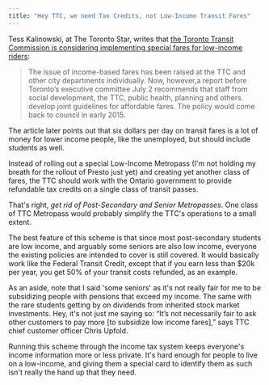 ```yaml
---
title: "Hey TTC, we need Tax Credits, not Low-Income Transit Fares"
---
```


Tess Kalinowski, at The Toronto Star, writes that [the Toronto Transit Commission is considering implementing special fares for low-income riders](http://www.thestar.com/news/gta/2014/06/24/ttc_city_look_into_lowincome_transit_fares.html):

> The issue of income-based fares has been raised at the TTC and other city departments individually. Now, however,a report before Toronto’s executive committee July 2  recommends that staff from social development, the TTC, public health,  planning and others develop joint guidelines for affordable fares. The  policy would come back to council in early 2015.

The article later points out that six dollars per day on transit fares is a lot of money for lower income people, like the unemployed, but should include students as well.

Instead of rolling out a special Low-Income Metropass (I'm not holding my breath for the rollout of Presto just yet) and creating yet another class of fares, the TTC should work with the Ontario government to provide refundable tax credits on a single class of transit passes.

That's right, *get rid of Post-Secondary and Senior Metropasses*. One class of TTC Metropass would probably simplify the TTC's operations to a small extent.

The best feature of this scheme is that since most post-secondary students are low income, and arguably some seniors are also low income, everyone the existing policies are intended to cover is still covered. It would basically work like the Federal Transit Credit, except that if you earn less than $20k per year, you get 50% of your transit costs refunded, as an example.

As an aside, note that I said 'some seniors' as it's not really fair for me to be subsidizing people with pensions that exceed my income. The same with the rare students getting by on dividends from inherited stock market investments. Hey, it's not just me saying so: “It’s not necessarily fair to ask other customers to pay more [to subsidize low income fares],” says TTC chief customer officer Chris Upfold.

Running this scheme through the income tax system keeps everyone's income information more or less private. It's hard enough for people to live on a low-income, and giving them a special card to identify them as such isn't really the hand up that they need.
